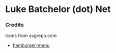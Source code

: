 # Luke Batchelor (dot) Net

### Credits

Icons from svgrepo.com

- [hamburger-menu](https://www.svgrepo.com/svg/379042/hamburger-menu)
